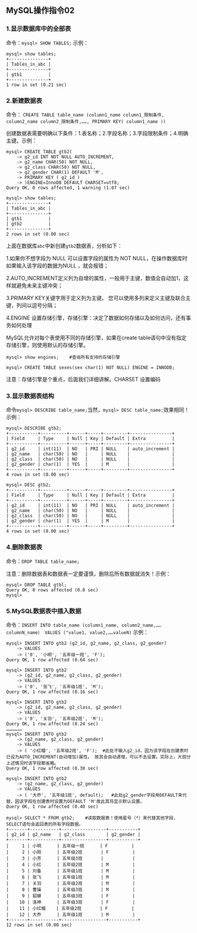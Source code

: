 ## MySQL操作指令02

### 1.显示数据库中的全部表
命令：```mysql> SHOW TABLES;```  示例：

```
mysql> show tables;
+---------------+
| Tables_in_abc |
+---------------+
| gtb1          |
+---------------+
1 row in set (0.21 sec)
```

### 2.新建数据表
命令： ```CREATE TABLE table_name (column1_name column1_限制条件, column2_name column2_限制条件,……, PRIMARY KEY( column1_name ))```

创建数据表需要明确以下条件：1.表名称；2.字段名称；3.字段限制条件；4.明确主键。示例：
```
mysql> CREATE TABLE gtb2(
    -> g2_id INT NOT NULL AUTO_INCREMENT,
    -> g2_name CHAR(50) NOT NULL,
    -> g2_class CHAR(50) NOT NULL,
    -> g2_gender CHAR(1) DEFAULT 'M',
    -> PRIMARY KEY ( g2_id )
    -> )ENGINE=InnoDB DEFAULT CHARSET=utf8;
Query OK, 0 rows affected, 1 warning (1.07 sec)

mysql> show tables;
+---------------+
| Tables_in_abc |
+---------------+
| gtb1          |
| gtb2          |
+---------------+
2 rows in set (0.00 sec)
```
上面在数据库```abc```中新创建```gtb2```数据表，分析如下：

1.如果你不想字段为 NULL 可以设置字段的属性为 NOT NULL，在操作数据库时如果输入该字段的数据为NULL ，就会报错；

2.AUTO_INCREMENT定义列为自增的属性，一般用于主键，数值会自动加1，这样就避免未来主键冲突；

3.PRIMARY KEY关键字用于定义列为主键。 您可以使用多列来定义主键及联合主键，列间以逗号分隔；

4.ENGINE 设置存储引擎，存储引擎：决定了数据如何存储以及如何访问，还有事务如何处理

MySQL允许对每个表使用不同的存储引擎，如果在create table语句中没有指定存储引擎，则使用默认的存储引擎。
```
mysql> show engines;    #查询所有支持的存储引擎

mysql> CREATE TABLE sexes(sex char(1) NOT NULL) ENGINE = INNODB; 
```
注意：存储引擎是个重点，后面我们详细讲解。CHARSET 设置编码

### 3.显示数据表结构
命令`mysql> DESCRIBE table_name;`当然，`mysql> DESC table_name;`效果相同！ 示例：
```
mysql> DESCRIBE gtb2;
+-----------+----------+------+-----+---------+----------------+
| Field     | Type     | Null | Key | Default | Extra          |
+-----------+----------+------+-----+---------+----------------+
| g2_id     | int(11)  | NO   | PRI | NULL    | auto_increment |
| g2_name   | char(50) | NO   |     | NULL    |                |
| g2_class  | char(50) | NO   |     | NULL    |                |
| g2_gender | char(1)  | YES  |     | M       |                |
+-----------+----------+------+-----+---------+----------------+
4 rows in set (0.00 sec)

mysql> DESC gtb2;
+-----------+----------+------+-----+---------+----------------+
| Field     | Type     | Null | Key | Default | Extra          |
+-----------+----------+------+-----+---------+----------------+
| g2_id     | int(11)  | NO   | PRI | NULL    | auto_increment |
| g2_name   | char(50) | NO   |     | NULL    |                |
| g2_class  | char(50) | NO   |     | NULL    |                |
| g2_gender | char(1)  | YES  |     | M       |                |
+-----------+----------+------+-----+---------+----------------+
4 rows in set (0.00 sec)
```

### 4.删除数据表
命令：```DROP TABLE table_name;```

注意：删除数据表和数据表一定要谨慎，删除后所有数据就消失！示例：
```
mysql> DROP TABLE gtbl;
Query OK, 0 rows affected (0.8 sec)
mysql>
```

### 5.MySQL数据表中插入数据
命令：```INSERT INTO table_name (column1_name, column2_name,……columnN_name） VALUES ("value1, value2,……valueN)``` 示例：
```
mysql> INSERT INTO gtb2 (g2_id, g2_name, g2_class, g2_gender)
    -> VALUES
    -> ('0', '小明', '五年级一班', 'F');
Query OK, 1 row affected (0.64 sec)

mysql> INSERT INTO gtb2
    -> (g2_id, g2_name, g2_class, g2_gender)
    -> VALUES
    -> ('0', '张飞', '五年级1班', 'M');
Query OK, 1 row affected (0.16 sec)

mysql> INSERT INTO gtb2
    -> (g2_id, g2_name, g2_class, g2_gender)
    -> VALUES
    -> ('0', '关羽', '五年级2班', 'M');
Query OK, 1 row affected (0.24 sec)
………………
mysql> INSERT INTO gtb2
    -> (g2_name, g2_class, g2_gender)
    -> VALUES
    -> ( '小红帽', '五年级2班', 'F');  #此处不输入g2_id，因为该字段在创建表时已设为AUTO_INCREMENT(自动增加)属性。 故其会自动递增，可以不去设置。实际上，大部分上述情况时该字段都省略。
Query OK, 1 row affected (0.30 sec)

mysql> INSERT INTO gtb2
    -> (g2_name, g2_class, g2_gender)   
    -> VALUES
    -> ( '大乔', '五年级1班', default);   #此处g2_gender字段用DEFAULT来代替，因该字段在创建表时设置为DEFAULT 'M'故此其将显示默认设置。
Query OK, 1 row affected (0.40 sec)

mysql> SELECT * FROM gtb2;    #读取数据表！使用星号（*）来代替其他字段，SELECT语句会返回表的所有字段数据。
+-------+-----------+-----------------+-----------+
| g2_id | g2_name   | g2_class        | g2_gender |
+-------+-----------+-----------------+-----------+
|     1 | 小明      | 五年级一班      | F         |
|     2 | 小刚      | 五年级2班       | F         |
|     3 | 小芳      | 五年级3班       |           |
|     4 | 小红      | 五年级2班       | M         |
|     5 | 刘备      | 五年级1班       | M         |
|     6 | 张飞      | 五年级1班       | M         |
|     7 | 关羽      | 五年级2班       | M         |
|     8 | 曹操      | 五年级3班       | M         |
|     9 | 貂蝉      | 五年级3班       | F         |
|    10 | 洛神      | 五年级3班       | F         |
|    11 | 小红帽    | 五年级2班       | F         |
|    12 | 大乔      | 五年级1班       | M         |
+-------+-----------+-----------------+-----------+
12 rows in set (0.00 sec)
```
